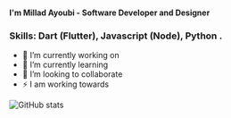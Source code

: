 


#### I'm Millad Ayoubi - Software Developer and Designer


### Skills: Dart (Flutter), Javascript (Node), Python .

- 🔭 I’m currently working on 
- 🌱 I’m currently learning 
- 👯 I’m looking to collaborate 
- ⚡ I am working towards



![GitHub stats](https://github-readme-stats.vercel.app/api?username=milladAyoubi&show_icons=true)




